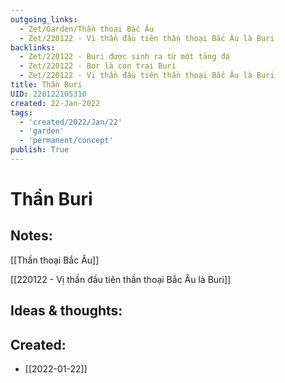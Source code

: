 ```yaml
---
outgoing_links:
  - Zet/Garden/Thần thoại Bắc Âu
  - Zet/220122 - Vị thần đầu tiên thần thoại Bắc Âu là Buri
backlinks:
  - Zet/220122 - Buri được sinh ra từ một tảng đá
  - Zet/220122 - Bor là con trai Buri
  - Zet/220122 - Vị thần đầu tiên thần thoại Bắc Âu là Buri
title: Thần Buri
UID: 220122105310
created: 22-Jan-2022
tags:
  - 'created/2022/Jan/22'
  - 'garden'
  - 'permanent/concept'
publish: True
---
```

# Thần Buri

## Notes:
[[Thần thoại Bắc Âu]]

[[220122 - Vị thần đầu tiên thần thoại Bắc Âu là Buri]]

## Ideas & thoughts:



## Created:
- [[2022-01-22]]
